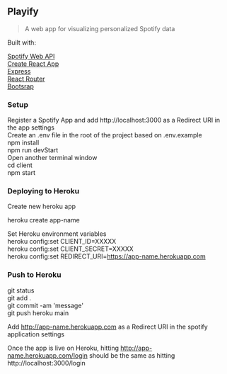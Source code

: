 ## Playify
> A web app for visualizing personalized Spotify data

Built with:

[Spotify Web API](https://developer.spotify.com/documentation/web-api)  <br>
[Create React App](https://create-react-app.dev/)  <br>
[Express](https://devdocs.io/express/)  <br>
[React Router](https://reactrouter.com/en/main)  <br>
[Bootsrap](https://react-bootstrap.github.io/getting-started/introduction/)  <br>

### Setup <br>
Register a Spotify App and add http://localhost:3000 as a Redirect URI in the app settings   <br>
Create an .env file in the root of the project based on .env.example   <br>
npm install   <br>
npm run devStart  <br>
Open another terminal window <br>
cd client <br>
npm start <br>


### Deploying to Heroku   <br>

Create new heroku app   <br>

heroku create app-name   <br>

Set Heroku environment variables   <br>
heroku config:set CLIENT_ID=XXXXX   <br>
heroku config:set CLIENT_SECRET=XXXXX   <br>
heroku config:set REDIRECT_URI=https://app-name.herokuapp.com   <br>

### Push to Heroku   <br>
git status<br>
git add . <br>
git commit -am 'message' <br>
git push heroku main   <br>

Add http://app-name.herokuapp.com as a Redirect URI in the spotify application settings   <br>

Once the app is live on Heroku, hitting http://app-name.herokuapp.com/login should be the same as hitting http://localhost:3000/login   <br> 



  
